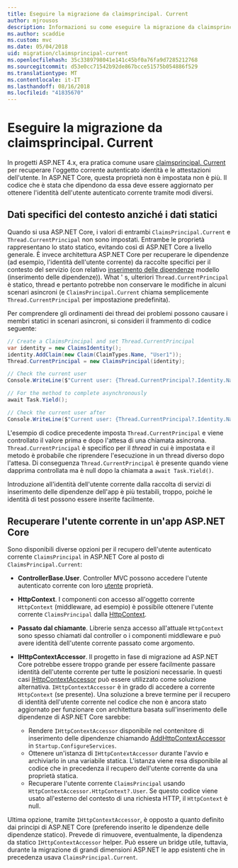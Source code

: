 ```yaml
---
title: Eseguire la migrazione da claimsprincipal. Current
author: mjrousos
description: Informazioni su come eseguire la migrazione da claimsprincipal. Current per recuperare l'identità dell'utente autenticato corrente e le attestazioni in ASP.NET Core.
ms.author: scaddie
ms.custom: mvc
ms.date: 05/04/2018
uid: migration/claimsprincipal-current
ms.openlocfilehash: 35c3389798041e141c45bf0a76fa9d7285212768
ms.sourcegitcommit: d53e0cc71542b92de867bcce51575b054886f529
ms.translationtype: MT
ms.contentlocale: it-IT
ms.lasthandoff: 08/16/2018
ms.locfileid: "41835670"
---
```

# <a name="migrate-from-claimsprincipalcurrent"></a>Eseguire la migrazione da claimsprincipal. Current

In progetti ASP.NET 4.x, era pratica comune usare [claimsprincipal. Current](/dotnet/api/system.security.claims.claimsprincipal.current) per recuperare l'oggetto corrente autenticato identità e le attestazioni dell'utente. In ASP.NET Core, questa proprietà non è impostata non è più. Il codice che è stata che dipendono da essa deve essere aggiornato per ottenere l'identità dell'utente autenticato corrente tramite modi diversi.

## <a name="context-specific-data-instead-of-static-data"></a>Dati specifici del contesto anziché i dati statici

Quando si usa ASP.NET Core, i valori di entrambi `ClaimsPrincipal.Current` e `Thread.CurrentPrincipal` non sono impostati. Entrambe le proprietà rappresentano lo stato statico, evitando così di ASP.NET Core a livello generale. È invece architettura ASP.NET Core per recuperare le dipendenze (ad esempio, l'identità dell'utente corrente) da raccolte specifici per il contesto del servizio (con relativo [inserimento delle dipendenze](xref:fundamentals/dependency-injection) modello (inserimento delle dipendenze)). What ' s, ulteriori `Thread.CurrentPrincipal` è statico, thread e pertanto potrebbe non conservare le modifiche in alcuni scenari asincroni (e `ClaimsPrincipal.Current` chiama semplicemente `Thread.CurrentPrincipal` per impostazione predefinita).

Per comprendere gli ordinamenti dei thread dei problemi possono causare i membri statici in scenari asincroni, si consideri il frammento di codice seguente:

```csharp
// Create a ClaimsPrincipal and set Thread.CurrentPrincipal
var identity = new ClaimsIdentity();
identity.AddClaim(new Claim(ClaimTypes.Name, "User1"));
Thread.CurrentPrincipal = new ClaimsPrincipal(identity);

// Check the current user
Console.WriteLine($"Current user: {Thread.CurrentPrincipal?.Identity.Name}");

// For the method to complete asynchronously
await Task.Yield();

// Check the current user after
Console.WriteLine($"Current user: {Thread.CurrentPrincipal?.Identity.Name}");
```

L'esempio di codice precedente imposta `Thread.CurrentPrincipal` e viene controllato il valore prima e dopo l'attesa di una chiamata asincrona. `Thread.CurrentPrincipal` è specifico per il *thread* in cui è impostata e il metodo è probabile che riprendere l'esecuzione in un thread diverso dopo l'attesa. Di conseguenza `Thread.CurrentPrincipal` è presente quando viene dapprima controllata ma è null dopo la chiamata a `await Task.Yield()`.

Introduzione all'identità dell'utente corrente dalla raccolta di servizi di inserimento delle dipendenze dell'app è più testabili, troppo, poiché le identità di test possono essere inserite facilmente.

## <a name="retrieve-the-current-user-in-an-aspnet-core-app"></a>Recuperare l'utente corrente in un'app ASP.NET Core

Sono disponibili diverse opzioni per il recupero dell'utente autenticato corrente `ClaimsPrincipal` in ASP.NET Core al posto di `ClaimsPrincipal.Current`:

* **ControllerBase.User**. Controller MVC possono accedere l'utente autenticato corrente con loro [utente](/dotnet/api/microsoft.aspnetcore.mvc.controllerbase.user) proprietà.
* **HttpContext**. I componenti con accesso all'oggetto corrente `HttpContext` (middleware, ad esempio) è possibile ottenere l'utente corrente `ClaimsPrincipal` dalla [HttpContext](/dotnet/api/microsoft.aspnetcore.http.httpcontext.user).
* **Passato dal chiamante**. Librerie senza accesso all'attuale `HttpContext` sono spesso chiamati dal controller o i componenti middleware e può avere identità dell'utente corrente passato come argomento.
* **IHttpContextAccessor**. Il progetto in fase di migrazione ad ASP.NET Core potrebbe essere troppo grande per essere facilmente passare identità dell'utente corrente per tutte le posizioni necessarie. In questi casi [IHttpContextAccessor](/dotnet/api/microsoft.aspnetcore.http.ihttpcontextaccessor) può essere utilizzato come soluzione alternativa. `IHttpContextAccessor` è in grado di accedere a corrente `HttpContext` (se presente). Una soluzione a breve termine per il recupero di identità dell'utente corrente nel codice che non è ancora stato aggiornato per funzionare con architettura basata sull'inserimento delle dipendenze di ASP.NET Core sarebbe:

  * Rendere `IHttpContextAccessor` disponibile nel contenitore di inserimento delle dipendenze chiamando [AddHttpContextAccessor](https://github.com/aspnet/Hosting/issues/793) in `Startup.ConfigureServices`.
  * Ottenere un'istanza di `IHttpContextAccessor` durante l'avvio e archiviarlo in una variabile statica. L'istanza viene resa disponibile al codice che in precedenza il recupero dell'utente corrente da una proprietà statica.
  * Recuperare l'utente corrente `ClaimsPrincipal` usando `HttpContextAccessor.HttpContext?.User`. Se questo codice viene usato all'esterno del contesto di una richiesta HTTP, il `HttpContext` è null.

Ultima opzione, tramite `IHttpContextAccessor`, è opposto a quanto definito dai principi di ASP.NET Core (preferendo inserito le dipendenze delle dipendenze statico). Prevede di rimuovere, eventualmente, la dipendenza da statico `IHttpContextAccessor` helper. Può essere un bridge utile, tuttavia, durante la migrazione di grandi dimensioni ASP.NET le app esistenti che in precedenza usava `ClaimsPrincipal.Current`.
